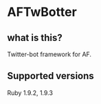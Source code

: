 # AFTwBotter
## what is this?
Twitter-bot framework for AF.

## Supported versions
Ruby 1.9.2, 1.9.3



